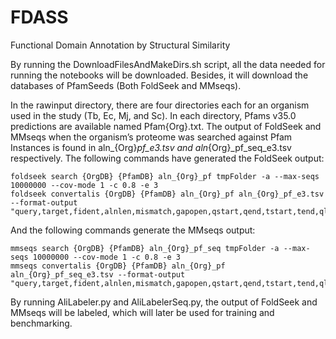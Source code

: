 # FDASS
Functional Domain Annotation by Structural Similarity



By running the DownloadFilesAndMakeDirs.sh script, all the data needed for running the notebooks will be downloaded. Besides, it will download the databases of PfamSeeds (Both FoldSeek and MMseqs).

In the rawinput directory, there are four directories each for an organism used in the study (Tb, Ec, Mj, and Sc). In each directory, Pfams v35.0 predictions are available named Pfam{Org}.txt. The output of FoldSeek and MMseqs when the organism’s proteome was searched against Pfam Instances is found in aln_{Org}_pf_e3.tsv and aln_{Org}_pf_seq_e3.tsv respectively. 
The following commands have generated the FoldSeek output:

```
foldseek search {OrgDB} {PfamDB} aln_{Org}_pf tmpFolder -a --max-seqs 10000000 --cov-mode 1 -c 0.8 -e 3
foldseek convertalis {OrgDB} {PfamDB} aln_{Org}_pf aln_{Org}_pf_e3.tsv --format-output "query,target,fident,alnlen,mismatch,gapopen,qstart,qend,tstart,tend,qlen,tlen,evalue,bits,alntmscore,lddt"
```

And the following commands generate the MMseqs output:
```
mmseqs search {OrgDB} {PfamDB} aln_{Org}_pf_seq tmpFolder -a --max-seqs 10000000 --cov-mode 1 -c 0.8 -e 3
mmseqs convertalis {OrgDB} {PfamDB} aln_{Org}_pf aln_{Org}_pf_seq_e3.tsv --format-output "query,target,fident,alnlen,mismatch,gapopen,qstart,qend,tstart,tend,qlen,tlen,evalue,bits"
```
By running AliLabeler.py and AliLabelerSeq.py, the output of FoldSeek and MMseqs will be labeled, which will later be used for training and benchmarking.

